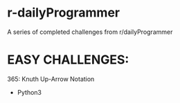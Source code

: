 # r-dailyProgrammer
A series of completed challenges from r/dailyProgrammer

# EASY CHALLENGES:
365: Knuth Up-Arrow Notation
* Python3

